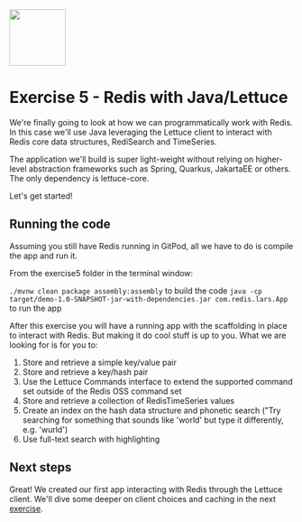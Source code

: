 <img src="../img/redis-logo-full-color-rgb.png" height=100/>

# Exercise 5 - Redis with Java/Lettuce

We're finally going to look at how we can programmatically work with Redis. In this case we'll use Java leveraging the Lettuce client to interact with Redis core data structures, RediSearch and TimeSeries.

The application we'll build is super light-weight without relying on higher-level abstraction frameworks such as Spring, Quarkus, JakartaEE or others. The only dependency is lettuce-core.

Let's get started!

## Running the code

Assuming you still have Redis running in GitPod, all we have to do is compile the app and run it.

From the exercise5 folder in the terminal window:

`./mvnw clean package assembly:assembly` to build the code
`java -cp target/demo-1.0-SNAPSHOT-jar-with-dependencies.jar com.redis.lars.App` to run the app

After this exercise you will have a running app with the scaffolding in place to interact with Redis. But making it do cool stuff is up to you. What we are looking for is for you to:

1. Store and retrieve a simple key/value pair
2. Store and retrieve a key/hash pair
3. Use the Lettuce Commands interface to extend the supported command set outside of the Redis OSS command set
4. Store and retrieve a collection of RedisTimeSeries values
5. Create an index on the hash data structure and phonetic search ("Try searching for something that sounds like 'world' but type it differently, e.g. 'wurld')
6. Use full-text search with highlighting

## Next steps

Great! We created our first app interacting with Redis through the Lettuce client. We'll dive some deeper on client choices and caching in the next [exercise](exercise-6-start.md). 
